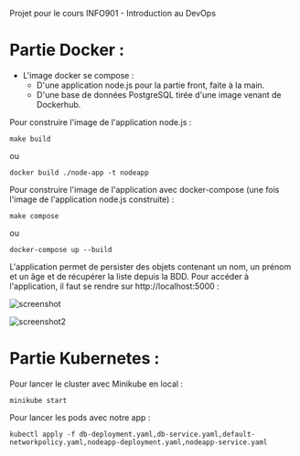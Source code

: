 Projet pour le cours INFO901 - Introduction au DevOps


# Partie Docker :

* L'image docker se compose :
  * D'une application node.js pour la partie front, faite à la main.
  * D'une base de données PostgreSQL tirée d'une image venant de Dockerhub.
 
 
 Pour construire l'image de l'application node.js : 
 
    make build
  
ou

    docker build ./node-app -t nodeapp
    
    
Pour construire l'image de l'application avec docker-compose (une fois l'image de l'application node.js construite) :

    make compose
    
ou

    docker-compose up --build 


L'application permet de persister des objets contenant un nom, un prénom et un âge et de récupérer la liste depuis la BDD. Pour accéder à l'application, il faut se rendre sur http://localhost:5000 :

![screenshot](https://puu.sh/IB5VY/44a4ad8782.png)

![screenshot2](https://puu.sh/IB5Wf/27542afccb.png)


# Partie Kubernetes :

Pour lancer le cluster avec Minikube en local :

    minikube start
    
Pour lancer les pods avec notre app :

    kubectl apply -f db-deployment.yaml,db-service.yaml,default-networkpolicy.yaml,nodeapp-deployment.yaml,nodeapp-service.yaml
